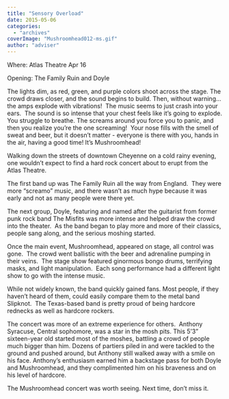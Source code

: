 ```yaml
---
title: "Sensory Overload"
date: 2015-05-06
categories: 
  - "archives"
coverImage: "Mushroomhead012-ms.gif"
author: "adviser"
---
```


Where: Atlas Theatre Apr 16

Opening: The Family Ruin and Doyle

The lights dim, as red, green, and purple colors shoot across the stage. The crowd draws closer, and the sound begins to build. Then, without warning…the amps explode with vibrations!  The music seems to just crash into your ears.  The sound is so intense that your chest feels like it’s going to explode. You struggle to breathe. The screams around you force you to panic, and then you realize you’re the one screaming!  Your nose fills with the smell of sweat and beer, but it doesn’t matter - everyone is there with you, hands in the air, having a good time! It’s Mushroomhead!

Walking down the streets of downtown Cheyenne on a cold rainy evening, one wouldn’t expect to find a hard rock concert about to erupt from the Atlas Theatre.

The first band up was The Family Ruin all the way from England.  They were more “screamo” music, and there wasn’t as much hype because it was early and not as many people were there yet.

The next group, Doyle, featuring and named after the guitarist from former punk rock band The Misfits was more intense and helped draw the crowd into the theater.  As the band began to play more and more of their classics, people sang along, and the serious moshing started.

Once the main event, Mushroomhead, appeared on stage, all control was gone.  The crowd went ballistic with the beer and adrenaline pumping in their veins.  The stage show featured ginormous bongo drums, terrifying masks, and light manipulation.  Each song performance had a different light show to go with the intense music.

While not widely known, the band quickly gained fans. Most people, if they haven’t heard of them, could easily compare them to the metal band Slipknot.  The Texas-based band is pretty proud of being hardcore rednecks as well as hardcore rockers.

The concert was more of an extreme experience for others.  Anthony Syracuse, Central sophomore, was a star in the mosh pits. This 5’3” sixteen-year old started most of the moshes, battling a crowd of people much bigger than him. Dozens of partiers piled in and were tackled to the ground and pushed around, but Anthony still walked away with a smile on his face. Anthony’s enthusiasm earned him a backstage pass for both Doyle and Mushroomhead, and they complimented him on his braveness and on his level of hardcore.

The Mushroomhead concert was worth seeing. Next time, don’t miss it.
